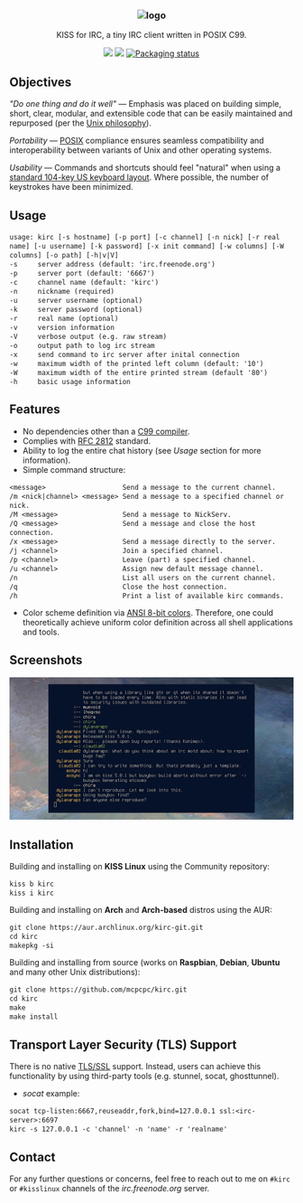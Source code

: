 <h3 align="center"><img src="https://raw.githubusercontent.com/mcpcpc/kirc/master/.github/kirc.png" alt="logo" height="170px"></h3>
<p align="center">KISS for IRC, a tiny IRC client written in POSIX C99.</p>
<p align="center">
<a href="./LICENSE"><img src="https://img.shields.io/badge/license-MIT-blue.svg"></a>
<a href="https://github.com/mcpcpc/kirc/releases"><img src="https://img.shields.io/github/v/release/mcpcpc/kirc.svg"></a>
<a href="https://repology.org/metapackage/kirc"><img src="https://repology.org/badge/tiny-repos/kirc.svg" alt="Packaging status"></a>
</p>

## Objectives

_"Do one thing and do it well"_  —  Emphasis was placed on building simple, short, clear, modular, and extensible code that can be easily maintained and repurposed (per the [Unix philosophy](https://en.wikipedia.org/wiki/Unix_philosophy)).

_Portability_ — [POSIX](https://en.wikipedia.org/wiki/POSIX) compliance ensures seamless compatibility and interoperability between variants of Unix and other operating systems.

_Usability_ — Commands and shortcuts should feel "natural" when using a [standard 104-key US keyboard layout](https://en.wikipedia.org/wiki/Keyboard_layout).  Where possible, the number of keystrokes have been minimized.

## Usage

```shell
usage: kirc [-s hostname] [-p port] [-c channel] [-n nick] [-r real name] [-u username] [-k password] [-x init command] [-w columns] [-W columns] [-o path] [-h|v|V]
-s     server address (default: 'irc.freenode.org')
-p     server port (default: '6667')
-c     channel name (default: 'kirc')
-n     nickname (required)
-u     server username (optional)
-k     server password (optional)
-r     real name (optional)
-v     version information
-V     verbose output (e.g. raw stream)
-o     output path to log irc stream
-x     send command to irc server after inital connection
-w     maximum width of the printed left column (default: '10')
-W     maximum width of the entire printed stream (default '80')
-h     basic usage information
```

## Features

* No dependencies other than a [C99 compiler](https://gcc.gnu.org/).
* Complies with [RFC 2812](https://tools.ietf.org/html/rfc2812) standard.
* Ability to log the entire chat history  (see _Usage_ section for more information).
* Simple command structure:

```shell
<message>                   Send a message to the current channel.
/m <nick|channel> <message> Send a message to a specified channel or nick.
/M <message>                Send a message to NickServ.
/Q <message>                Send a message and close the host connection.
/x <message>                Send a message directly to the server.
/j <channel>                Join a specified channel.
/p <channel>                Leave (part) a specified channel.
/u <channel>                Assign new default message channel.
/n                          List all users on the current channel.
/q                          Close the host connection.
/h                          Print a list of available kirc commands.
```

* Color scheme definition via [ANSI 8-bit colors](https://en.wikipedia.org/wiki/ANSI_escape_code). Therefore, one could theoretically achieve uniform color definition across all shell applications and tools.

## Screenshots

![Screenshot 1](/.github/example.png)

## Installation

Building and installing on **KISS Linux** using the Community repository:

```shell
kiss b kirc
kiss i kirc
```

Building and installing on **Arch** and **Arch-based** distros using the AUR:

```shell
git clone https://aur.archlinux.org/kirc-git.git
cd kirc
makepkg -si
```

Building and installing from source (works on **Raspbian**, **Debian**, **Ubuntu** and many other Unix distributions):

```shell
git clone https://github.com/mcpcpc/kirc.git
cd kirc
make
make install
```

## Transport Layer Security (TLS)  Support

There is no native [TLS/SSL](https://en.m.wikipedia.org/wiki/Transport_Layer_Security) support.  Instead, users can achieve this functionality by using third-party tools (e.g. stunnel, socat, ghosttunnel).

* _socat_ example:

```shell
socat tcp-listen:6667,reuseaddr,fork,bind=127.0.0.1 ssl:<irc-server>:6697
kirc -s 127.0.0.1 -c 'channel' -n 'name' -r 'realname'
```

## Contact

For any further questions or concerns, feel free to reach out to me on `#kirc`
or `#kisslinux` channels of the _irc.freenode.org_ server.
